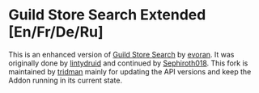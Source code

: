 Guild Store Search Extended [En/Fr/De/Ru]
=========================================

This is an enhanced version of [Guild Store Search](http://www.esoui.com/downloads/info200-GuildStoreSearch.html) by [evoran](http://www.esoui.com/forums/member.php?action=getinfo&userid=4876).
It was originally done by [lintydruid](http://www.esoui.com/forums/member.php?action=getinfo&userid=478) and continued by [Sephiroth018](http://www.esoui.com/forums/member.php?action=getinfo&userid=6833).
This fork is maintained by [tridman](http://www.esoui.com/forums/member.php?action=getinfo&userid=704) mainly for updating the API versions and keep the Addon running in its current state.